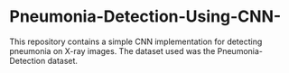# Pneumonia-Detection-Using-CNN-
This repository contains a simple CNN implementation for detecting pneumonia on X-ray images. The dataset used was the Pneumonia-Detection dataset.
